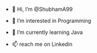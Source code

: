 - 👋 Hi, I’m @ShubhamA99
- 👀 I’m interested in Programming 
- 🌱 I’m currently learning Java 

- 📫  reach me on Linkedin

<!---
ShubhamA99/ShubhamA99 is a ✨ special ✨ repository because its `README.md` (this file) appears on your GitHub profile.
You can click the Preview link to take a look at your changes.
--->
